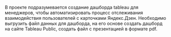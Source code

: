В проекте подразумевается создание дашборда tableau для менеджеров, чтобы автоматизировать процесс отслеживания взаимодействия пользователей с карточками Яндекс.Дзен. Необходимо выгрузить файл данных для дашборда, на его основе создать дашборд на сайте Tableau Public, создать файл с презентацией в формате pdf.